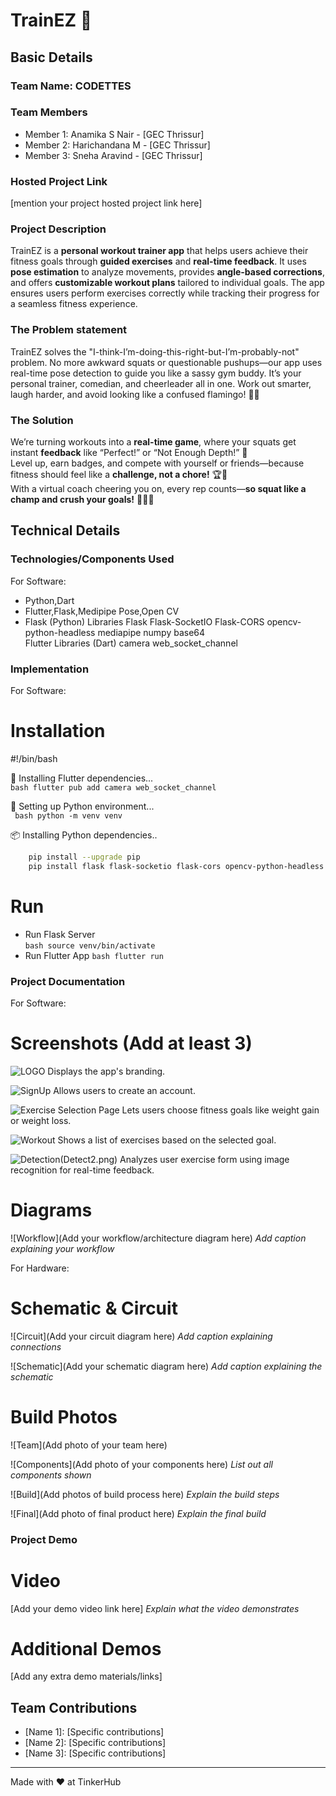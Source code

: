 # TrainEZ 🎯


## Basic Details
### Team Name: CODETTES


### Team Members
- Member 1: Anamika S Nair - [GEC Thrissur]
- Member 2: Harichandana M - [GEC Thrissur]
- Member 3: Sneha Aravind  - [GEC Thrissur]

### Hosted Project Link
[mention your project hosted project link here]

### Project Description
TrainEZ is a **personal workout trainer app** that helps users achieve their fitness goals through **guided exercises** and **real-time feedback**. It uses **pose estimation** to analyze movements, provides **angle-based corrections**, and offers **customizable workout plans** tailored to individual goals. The app ensures users perform exercises correctly while tracking their progress for a seamless fitness experience.

### The Problem statement
TrainEZ solves the "I-think-I’m-doing-this-right-but-I’m-probably-not" problem. No more awkward squats or questionable pushups—our app uses real-time pose detection to guide you like a sassy gym buddy. It’s your personal trainer, comedian, and cheerleader all in one. Work out smarter, laugh harder, and avoid looking like a confused flamingo! 🚀💪

### The Solution
We’re turning workouts into a **real-time game**, where your squats get instant **feedback** like “Perfect!” or “Not Enough Depth!” 🎯  
Level up, earn badges, and compete with yourself or friends—because fitness should feel like a **challenge, not a chore!** 🏆💪  
With a virtual coach cheering you on, every rep counts—**so squat like a champ and crush your goals!** 🚀😎🔥

## Technical Details
### Technologies/Components Used
For Software:
- Python,Dart
- Flutter,Flask,Medipipe Pose,Open CV
- Flask (Python) Libraries
    Flask
    Flask-SocketIO
    Flask-CORS
    opencv-python-headless
    mediapipe
    numpy
    base64  
Flutter Libraries (Dart)
    camera
    web_socket_channel

### Implementation
For Software:
# Installation
#!/bin/bash

🚀 Installing Flutter dependencies...   
```bash flutter pub add camera web_socket_channel ```

🐍 Setting up Python environment...   
``` bash python -m venv venv```

📦 Installing Python dependencies..   
```bash
    pip install --upgrade pip
    pip install flask flask-socketio flask-cors opencv-python-headless mediapipe numpy
```

# Run
- Run Flask Server   
  ```bash source venv/bin/activate```
- Run Flutter App
  ```bash flutter run```

### Project Documentation
For Software:

# Screenshots (Add at least 3)
![LOGO](logo_page.png)
Displays the app's branding.

![SignUp](signup.png)
Allows users to create an account.

![Exercise Selection Page](Exercise.png)
Lets users choose fitness goals like weight gain or weight loss.

![Workout](Workout.png)
Shows a list of exercises based on the selected goal.

![Detection](Detect1.png)(Detect2.png)
Analyzes user exercise form using image recognition for real-time feedback.



# Diagrams
![Workflow](Add your workflow/architecture diagram here)
*Add caption explaining your workflow*

For Hardware:

# Schematic & Circuit
![Circuit](Add your circuit diagram here)
*Add caption explaining connections*

![Schematic](Add your schematic diagram here)
*Add caption explaining the schematic*

# Build Photos
![Team](Add photo of your team here)


![Components](Add photo of your components here)
*List out all components shown*

![Build](Add photos of build process here)
*Explain the build steps*

![Final](Add photo of final product here)
*Explain the final build*

### Project Demo
# Video
[Add your demo video link here]
*Explain what the video demonstrates*

# Additional Demos
[Add any extra demo materials/links]

## Team Contributions
- [Name 1]: [Specific contributions]
- [Name 2]: [Specific contributions]
- [Name 3]: [Specific contributions]

---
Made with ❤️ at TinkerHub
